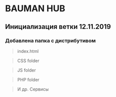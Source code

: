 # BAUMAN HUB
## Инициализация ветки 12.11.2019
### Добавлена папка с дистрибутивом
> index.html

> CSS folder

> JS folder

> PHP folder

> И др. Сервисы 
